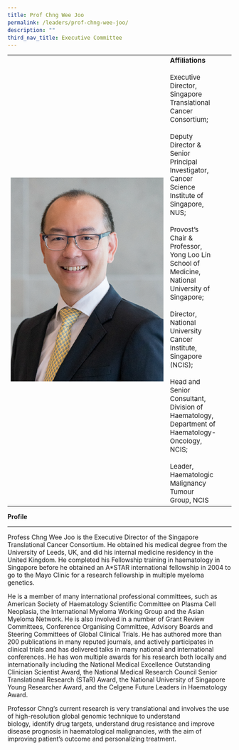 ```yaml
---
title: Prof Chng Wee Joo
permalink: /leaders/prof-chng-wee-joo/
description: ""
third_nav_title: Executive Committee
---
```

<table>
	<tbody>
		<tr>
			<td style="width:350px">
					<img src="/images/Leaders/prof%20chng%20wee%20joo.png">
			</td>
			<td>
				<div style="font-size:15px">
					<b>Affiliations</b>
<br><br>				
Executive Director, Singapore Translational Cancer Consortium;&nbsp;
<br><br>
Deputy Director &amp; Senior Principal Investigator, Cancer Science Institute of Singapore, NUS;&nbsp;
<br><br>
Provost’s Chair &amp; Professor, Yong Loo Lin School of Medicine, National University of Singapore;&nbsp;
<br><br>
Director, National University Cancer Institute, Singapore (NCIS);&nbsp;
<br><br>
Head and Senior Consultant, Division of Haematology, Department of Haematology-Oncology, NCIS;&nbsp;
<br><br>
Leader, Haematologic Malignancy Tumour Group, NCIS&nbsp;
				</div>
			</td>
			<td>
			</td>
			<td>
			</td>
		</tr>
	</tbody>
</table>

**Profile**&nbsp;

* * *

Profess Chng Wee Joo is the Executive Director of the Singapore Translational Cancer Consortium. He obtained his medical degree from the University of Leeds, UK, and did his internal medicine residency in the United Kingdom. He completed his Fellowship training in haematology in Singapore before he obtained an A\*STAR international fellowship in 2004 to go to the Mayo Clinic for a research fellowship in multiple myeloma genetics.&nbsp;

He is a member of many international professional committees, such as American Society of Haematology Scientific Committee on Plasma Cell Neoplasia, the International Myeloma Working&nbsp;Group&nbsp;and the Asian Myeloma Network. He is also involved in&nbsp;a number of&nbsp;Grant Review Committees, Conference Organising Committee, Advisory Boards and Steering Committees of Global Clinical Trials. He has authored more than 200 publications in many reputed journals, and actively&nbsp;participates&nbsp;in clinical trials and has delivered talks in many national and international conferences. He has won multiple awards for his research both locally and internationally including the National Medical Excellence Outstanding Clinician Scientist Award, the National Medical Research Council Senior Translational Research (STaR) Award, the National University of Singapore Young Researcher Award, and the Celgene Future Leaders in Haematology Award.&nbsp;

Professor Chng’s current research is very translational and involves the use of high-resolution global genomic technique to understand biology,&nbsp;identify&nbsp;drug targets, understand drug&nbsp;resistance&nbsp;and improve disease prognosis in haematological malignancies, with the&nbsp;aim&nbsp;of improving patient’s outcome and personalizing treatment.